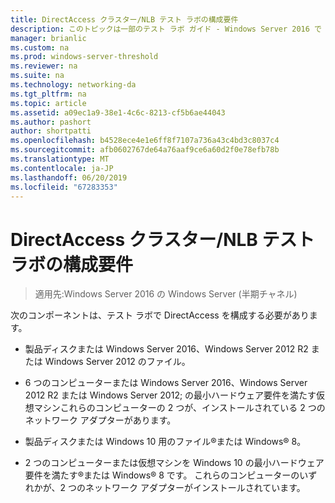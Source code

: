 ```yaml
---
title: DirectAccess クラスター/NLB テスト ラボの構成要件
description: このトピックは一部のテスト ラボ ガイド - Windows Server 2016 で Windows NLB を使用するクラスターでの DirectAccess のデモンストレーション
manager: brianlic
ms.custom: na
ms.prod: windows-server-threshold
ms.reviewer: na
ms.suite: na
ms.technology: networking-da
ms.tgt_pltfrm: na
ms.topic: article
ms.assetid: a09ec1a9-38e1-4c6c-8213-cf5b6ae44043
ms.author: pashort
author: shortpatti
ms.openlocfilehash: b4528ece4e1e6ff8f7107a736a43c4bd3c8037c4
ms.sourcegitcommit: afb0602767de64a76aaf9ce6a60d2f0e78efb78b
ms.translationtype: MT
ms.contentlocale: ja-JP
ms.lasthandoff: 06/20/2019
ms.locfileid: "67283353"
---
```

# <a name="directaccess-cluster-nlb-test-lab-configuration-requirements"></a>DirectAccess クラスター/NLB テスト ラボの構成要件

>適用先:Windows Server 2016 の Windows Server (半期チャネル)

次のコンポーネントは、テスト ラボで DirectAccess を構成する必要があります。  
  
-   製品ディスクまたは Windows Server 2016、Windows Server 2012 R2 または Windows Server 2012 のファイル。  
  
-   6 つのコンピューターまたは Windows Server 2016、Windows Server 2012 R2 または Windows Server 2012; の最小ハードウェア要件を満たす仮想マシンこれらのコンピューターの 2 つが、インストールされている 2 つのネットワーク アダプターがあります。  
  
-   製品ディスクまたは Windows 10 用のファイル&reg;または Windows&reg; 8。  
  
-   2 つのコンピューターまたは仮想マシンを Windows 10 の最小ハードウェア要件を満たす&reg;または Windows&reg; 8 です。 これらのコンピューターのいずれかが、2 つのネットワーク アダプターがインストールされています。